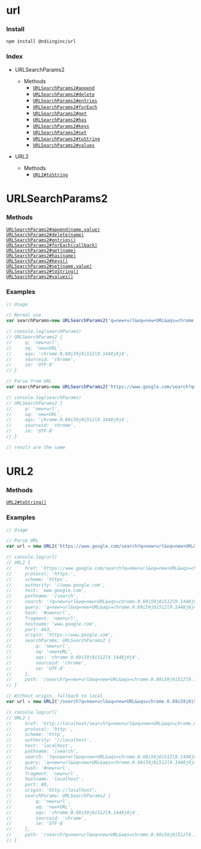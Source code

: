 # url


### Install
```
npm install @ndiinginc/url
```

### Index
- URLSearchParams2

    <!-- properties -->
    <!-- properties -->
    <!-- staticproperties -->
    <!-- staticproperties -->
    <!-- methods -->
    - Methods
        - [`URLSearchParams2#append`](#astnode100000048)
        - [`URLSearchParams2#delete`](#astnode100000102)
        - [`URLSearchParams2#entries`](#astnode100000112)
        - [`URLSearchParams2#forEach`](#astnode100000141)
        - [`URLSearchParams2#get`](#astnode100000162)
        - [`URLSearchParams2#has`](#astnode100000180)
        - [`URLSearchParams2#keys`](#astnode100000191)
        - [`URLSearchParams2#set`](#astnode100000201)
        - [`URLSearchParams2#toString`](#astnode100000221)
        - [`URLSearchParams2#values`](#astnode100000260)
    <!-- methods -->
    <!-- staticmethods -->
    <!-- staticmethods -->
    <!-- events -->
    <!-- events -->
- URL2

    <!-- properties -->
    <!-- properties -->
    <!-- staticproperties -->
    <!-- staticproperties -->
    <!-- methods -->
    - Methods
        - [`URL2#toString`](#astnode100000480)
    <!-- methods -->
    <!-- staticmethods -->
    <!-- staticmethods -->
    <!-- events -->
    <!-- events -->

# URLSearchParams2


<!-- constructor -->
<!-- constructor -->

<!-- properties -->
<!-- properties -->
<!-- staticproperties -->
<!-- staticproperties -->
<!-- methods -->
### Methods

<div><a href="./docs/astnode100000048.md" name="astnode100000048"><code>URLSearchParams2#append(name,value)</code></a></div>


<div><a href="./docs/astnode100000102.md" name="astnode100000102"><code>URLSearchParams2#delete(name)</code></a></div>


<div><a href="./docs/astnode100000112.md" name="astnode100000112"><code>URLSearchParams2#entries()</code></a></div>


<div><a href="./docs/astnode100000141.md" name="astnode100000141"><code>URLSearchParams2#forEach(callback)</code></a></div>


<div><a href="./docs/astnode100000162.md" name="astnode100000162"><code>URLSearchParams2#get(name)</code></a></div>


<div><a href="./docs/astnode100000180.md" name="astnode100000180"><code>URLSearchParams2#has(name)</code></a></div>


<div><a href="./docs/astnode100000191.md" name="astnode100000191"><code>URLSearchParams2#keys()</code></a></div>


<div><a href="./docs/astnode100000201.md" name="astnode100000201"><code>URLSearchParams2#set(name,value)</code></a></div>


<div><a href="./docs/astnode100000221.md" name="astnode100000221"><code>URLSearchParams2#toString()</code></a></div>


<div><a href="./docs/astnode100000260.md" name="astnode100000260"><code>URLSearchParams2#values()</code></a></div>


<!-- methods -->
<!-- staticmethods -->
<!-- staticmethods -->
<!-- events -->
<!-- events -->

<!-- examples -->
### Examples

```js
// Usage// Normal usevar searchParams=new URLSearchParams2('q=new+url&oq=new+URL&aqs=chrome.0.69i59j0i512l9.1448j0j4&sourceid=chrome&ie=UTF-8')// console.log(searchParams)// URLSearchParams2 {//     q: 'new+url',//     oq: 'new+URL',//     aqs: 'chrome.0.69i59j0i512l9.1448j0j4',//     sourceid: 'chrome',//     ie: 'UTF-8'// }// Parse from URLvar searchParams=new URLSearchParams2('https://www.google.com/search?q=new+url&oq=new+URL&aqs=chrome.0.69i59j0i512l9.1448j0j4&sourceid=chrome&ie=UTF-8#new+url')// console.log(searchParams)// URLSearchParams2 {//     q: 'new+url',//     oq: 'new+URL',//     aqs: 'chrome.0.69i59j0i512l9.1448j0j4',//     sourceid: 'chrome',//     ie: 'UTF-8'// }// result are the same
```

<!-- examples -->

# URL2


<!-- constructor -->
<!-- constructor -->

<!-- properties -->
<!-- properties -->
<!-- staticproperties -->
<!-- staticproperties -->
<!-- methods -->
### Methods

<div><a href="./docs/astnode100000480.md" name="astnode100000480"><code>URL2#toString()</code></a></div>


<!-- methods -->
<!-- staticmethods -->
<!-- staticmethods -->
<!-- events -->
<!-- events -->

<!-- examples -->
### Examples

```js
// Usage// Parse URLvar url = new URL2('https://www.google.com/search?q=new+url&oq=new+URL&aqs=chrome.0.69i59j0i512l9.1448j0j4&sourceid=chrome&ie=UTF-8#new+url')// console.log(url)// URL2 {//     href: 'https://www.google.com/search?q=new+url&oq=new+URL&aqs=chrome.0.69i59j0i512l9.1448j0j4&sourceid=chrome&ie=UTF-8#new+url',//     protocol: 'https:',//     scheme: 'https',//     authority: '//www.google.com',//     host: 'www.google.com',//     pathname: '/search',//     search: '?q=new+url&oq=new+URL&aqs=chrome.0.69i59j0i512l9.1448j0j4&sourceid=chrome&ie=UTF-8',//     query: 'q=new+url&oq=new+URL&aqs=chrome.0.69i59j0i512l9.1448j0j4&sourceid=chrome&ie=UTF-8',//     hash: '#new+url',//     fragment: 'new+url',//     hostname: 'www.google.com',//     port: 443,//     origin: 'https://www.google.com',//     searchParams: URLSearchParams2 {//         q: 'new+url',//         oq: 'new+URL',//         aqs: 'chrome.0.69i59j0i512l9.1448j0j4',//         sourceid: 'chrome',//         ie: 'UTF-8'//     },//     path: '/search?q=new+url&oq=new+URL&aqs=chrome.0.69i59j0i512l9.1448j0j4&sourceid=chrome&ie=UTF-8#new+url'// }// Without origin, fallback to localvar url = new URL2('/search?q=new+url&oq=new+URL&aqs=chrome.0.69i59j0i512l9.1448j0j4&sourceid=chrome&ie=UTF-8#new+url')// console.log(url)// URL2 {//     href: 'http://localhost/search?q=new+url&oq=new+URL&aqs=chrome.0.69i59j0i512l9.1448j0j4&sourceid=chrome&ie=UTF-8#new+url',//     protocol: 'http:',//     scheme: 'http',//     authority: '//localhost',//     host: 'localhost',//     pathname: '/search',//     search: '?q=new+url&oq=new+URL&aqs=chrome.0.69i59j0i512l9.1448j0j4&sourceid=chrome&ie=UTF-8',//     query: 'q=new+url&oq=new+URL&aqs=chrome.0.69i59j0i512l9.1448j0j4&sourceid=chrome&ie=UTF-8',//     hash: '#new+url',//     fragment: 'new+url',//     hostname: 'localhost',//     port: 80,//     origin: 'http://localhost',//     searchParams: URLSearchParams2 {//         q: 'new+url',//         oq: 'new+URL',//         aqs: 'chrome.0.69i59j0i512l9.1448j0j4',//         sourceid: 'chrome',//         ie: 'UTF-8'//     },//     path: '/search?q=new+url&oq=new+URL&aqs=chrome.0.69i59j0i512l9.1448j0j4&sourceid=chrome&ie=UTF-8#new+url'// }
```

<!-- examples -->

